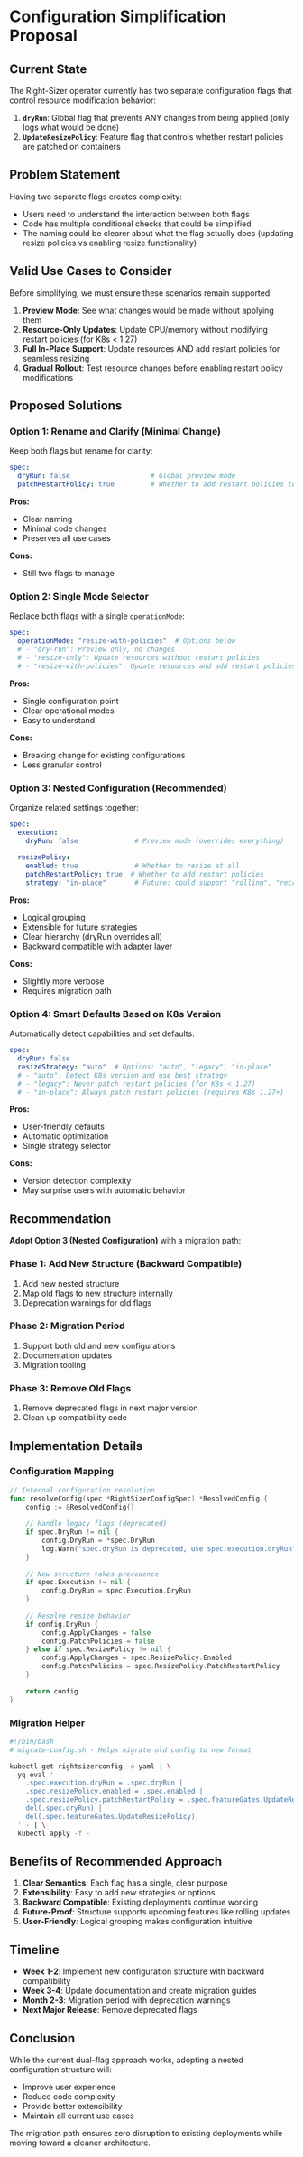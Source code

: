 # Configuration Simplification Proposal

## Current State

The Right-Sizer operator currently has two separate configuration flags that control resource modification behavior:

1. **`dryRun`**: Global flag that prevents ANY changes from being applied (only logs what would be done)
2. **`UpdateResizePolicy`**: Feature flag that controls whether restart policies are patched on containers

## Problem Statement

Having two separate flags creates complexity:
- Users need to understand the interaction between both flags
- Code has multiple conditional checks that could be simplified
- The naming could be clearer about what the flag actually does (updating resize policies vs enabling resize functionality)

## Valid Use Cases to Consider

Before simplifying, we must ensure these scenarios remain supported:

1. **Preview Mode**: See what changes would be made without applying them
2. **Resource-Only Updates**: Update CPU/memory without modifying restart policies (for K8s < 1.27)
3. **Full In-Place Support**: Update resources AND add restart policies for seamless resizing
4. **Gradual Rollout**: Test resource changes before enabling restart policy modifications

## Proposed Solutions

### Option 1: Rename and Clarify (Minimal Change)

Keep both flags but rename for clarity:

```yaml
spec:
  dryRun: false                    # Global preview mode
  patchRestartPolicy: true         # Whether to add restart policies to containers
```

**Pros:**
- Clear naming
- Minimal code changes
- Preserves all use cases

**Cons:**
- Still two flags to manage

### Option 2: Single Mode Selector

Replace both flags with a single `operationMode`:

```yaml
spec:
  operationMode: "resize-with-policies"  # Options below
  # - "dry-run": Preview only, no changes
  # - "resize-only": Update resources without restart policies  
  # - "resize-with-policies": Update resources and add restart policies
```

**Pros:**
- Single configuration point
- Clear operational modes
- Easy to understand

**Cons:**
- Breaking change for existing configurations
- Less granular control

### Option 3: Nested Configuration (Recommended)

Organize related settings together:

```yaml
spec:
  execution:
    dryRun: false              # Preview mode (overrides everything)
    
  resizePolicy:
    enabled: true              # Whether to resize at all
    patchRestartPolicy: true  # Whether to add restart policies
    strategy: "in-place"       # Future: could support "rolling", "recreate"
```

**Pros:**
- Logical grouping
- Extensible for future strategies
- Clear hierarchy (dryRun overrides all)
- Backward compatible with adapter layer

**Cons:**
- Slightly more verbose
- Requires migration path

### Option 4: Smart Defaults Based on K8s Version

Automatically detect capabilities and set defaults:

```yaml
spec:
  dryRun: false
  resizeStrategy: "auto"  # Options: "auto", "legacy", "in-place"
  # - "auto": Detect K8s version and use best strategy
  # - "legacy": Never patch restart policies (for K8s < 1.27)
  # - "in-place": Always patch restart policies (requires K8s 1.27+)
```

**Pros:**
- User-friendly defaults
- Automatic optimization
- Single strategy selector

**Cons:**
- Version detection complexity
- May surprise users with automatic behavior

## Recommendation

**Adopt Option 3 (Nested Configuration)** with a migration path:

### Phase 1: Add New Structure (Backward Compatible)
1. Add new nested structure
2. Map old flags to new structure internally
3. Deprecation warnings for old flags

### Phase 2: Migration Period
1. Support both old and new configurations
2. Documentation updates
3. Migration tooling

### Phase 3: Remove Old Flags
1. Remove deprecated flags in next major version
2. Clean up compatibility code

## Implementation Details

### Configuration Mapping

```go
// Internal configuration resolution
func resolveConfig(spec *RightSizerConfigSpec) *ResolvedConfig {
    config := &ResolvedConfig{}
    
    // Handle legacy flags (deprecated)
    if spec.DryRun != nil {
        config.DryRun = *spec.DryRun
        log.Warn("spec.dryRun is deprecated, use spec.execution.dryRun")
    }
    
    // New structure takes precedence
    if spec.Execution != nil {
        config.DryRun = spec.Execution.DryRun
    }
    
    // Resolve resize behavior
    if config.DryRun {
        config.ApplyChanges = false
        config.PatchPolicies = false
    } else if spec.ResizePolicy != nil {
        config.ApplyChanges = spec.ResizePolicy.Enabled
        config.PatchPolicies = spec.ResizePolicy.PatchRestartPolicy
    }
    
    return config
}
```

### Migration Helper

```bash
#!/bin/bash
# migrate-config.sh - Helps migrate old config to new format

kubectl get rightsizerconfig -o yaml | \
  yq eval '
    .spec.execution.dryRun = .spec.dryRun |
    .spec.resizePolicy.enabled = .spec.enabled |
    .spec.resizePolicy.patchRestartPolicy = .spec.featureGates.UpdateResizePolicy |
    del(.spec.dryRun) |
    del(.spec.featureGates.UpdateResizePolicy)
  ' - | \
  kubectl apply -f -
```

## Benefits of Recommended Approach

1. **Clear Semantics**: Each flag has a single, clear purpose
2. **Extensibility**: Easy to add new strategies or options
3. **Backward Compatible**: Existing deployments continue working
4. **Future-Proof**: Structure supports upcoming features like rolling updates
5. **User-Friendly**: Logical grouping makes configuration intuitive

## Timeline

- **Week 1-2**: Implement new configuration structure with backward compatibility
- **Week 3-4**: Update documentation and create migration guides
- **Month 2-3**: Migration period with deprecation warnings
- **Next Major Release**: Remove deprecated flags

## Conclusion

While the current dual-flag approach works, adopting a nested configuration structure will:
- Improve user experience
- Reduce code complexity
- Provide better extensibility
- Maintain all current use cases

The migration path ensures zero disruption to existing deployments while moving toward a cleaner architecture.